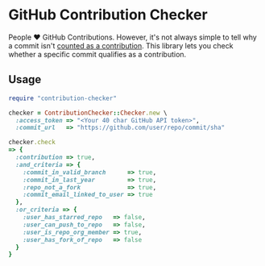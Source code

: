 # GitHub Contribution Checker

People :heart: GitHub Contributions. However, it's not always simple to tell why a commit isn't [counted as a contribution][contributions]. This library lets you check whether a specific commit qualifies as a contribution.

## Usage

```ruby
require "contribution-checker"

checker = ContributionChecker::Checker.new \
  :access_token => "<Your 40 char GitHub API token>",
  :commit_url   => "https://github.com/user/repo/commit/sha"

checker.check
=> {
  :contribution => true,
  :and_criteria => {
    :commit_in_valid_branch      => true,
    :commit_in_last_year         => true,
    :repo_not_a_fork             => true,
    :commit_email_linked_to_user => true
  },
  :or_criteria => {
    :user_has_starred_repo   => false,
    :user_can_push_to_repo   => false,
    :user_is_repo_org_member => true,
    :user_has_fork_of_repo   => false
  }
}
```

[contributions]: https://help.github.com/articles/why-are-my-contributions-not-showing-up-on-my-profile
